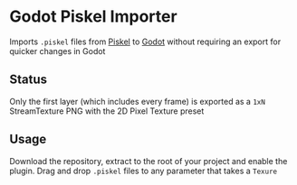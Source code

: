 # Godot Piskel Importer

Imports `.piskel` files from [Piskel](https://piskelapp.com/) to [Godot](https://godotengine.org/) without requiring an export for quicker changes in Godot

## Status

Only the first layer (which includes every frame) is exported as a `1xN` StreamTexture PNG with the 2D Pixel Texture preset

## Usage

Download the repository, extract to the root of your project and enable the plugin. Drag and drop `.piskel` files to any parameter that takes a `Texure`